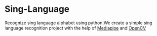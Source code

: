 # Sing-Language
Recognize sing language alphabet using python.We create a simple sing language recognition project 
with the help of [Mediapipe](https://google.github.io/mediapipe/) and [OpenCV](https://opencv.org/)

